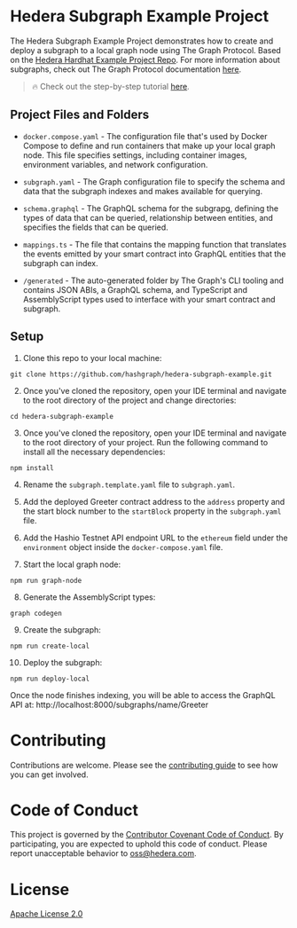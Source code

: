 # Hedera Subgraph Example Project

The Hedera Subgraph Example Project demonstrates how to create and deploy a subgraph to a local graph node using The Graph Protocol. Based on the [Hedera Hardhat Example Project Repo](https://github.com/hashgraph/hedera-hardhat-example-project). For more information about subgraphs, check out The Graph Protocol documentation [here](https://thegraph.com/docs). 

> :fire: Check out the step-by-step tutorial [here](https://docs.hedera.com/hedera/tutorials/smart-contracts/deploy-a-subgraph-using-the-graph).

## Project Files and Folders

- `docker.compose.yaml` - The configuration file that's used by Docker Compose to define and run containers that make up your local graph node. This file specifies settings, including container images, environment variables, and network configuration.

- `subgraph.yaml` - The Graph configuration file to specify the schema and data that the subgraph indexes and makes available for querying. 

- `schema.graphql` - The GraphQL schema for the subgrapg, defining the types of data that can be queried, relationship between entities, and specifies the fields that can be queried.

- `mappings.ts` - The file that contains the mapping function that translates the events emitted by your smart contract into GraphQL entities that the subgraph can index.

- `/generated` - The auto-generated folder by The Graph's CLI tooling and contains JSON ABIs, a GraphQL schema, and TypeScript and AssemblyScript types used to interface with your smart contract and subgraph.

## Setup

1. Clone this repo to your local machine:

```shell
git clone https://github.com/hashgraph/hedera-subgraph-example.git
```

2. Once you've cloned the repository, open your IDE terminal and navigate to the root directory of the project and change directories:

```shell
cd hedera-subgraph-example
```

3. Once you've cloned the repository, open your IDE terminal and navigate to the root directory of your project. Run the following command to install all the necessary dependencies:

```shell
npm install
```

4. Rename the `subgraph.template.yaml` file to `subgraph.yaml`.

5. Add the deployed Greeter contract address to the `address` property and the start block number to the `startBlock` property in the `subgraph.yaml` file.

6. Add the Hashio Testnet API endpoint URL to the `ethereum` field under the `environment` object inside the `docker-compose.yaml` file.

7. Start the local graph node:

```shell
npm run graph-node
```

8. Generate the AssemblyScript types:

```shell
graph codegen
```

9. Create the subgraph: 

```shell
npm run create-local
```

10. Deploy the subgraph:

```
npm run deploy-local
```
Once the node finishes indexing, you will be able to access the GraphQL API at: http://localhost:8000/subgraphs/name/Greeter

# Contributing
Contributions are welcome. Please see the
[contributing guide](https://github.com/hashgraph/.github/blob/main/CONTRIBUTING.md)
to see how you can get involved.

# Code of Conduct
This project is governed by the
[Contributor Covenant Code of Conduct](https://github.com/hashgraph/.github/blob/main/CODE_OF_CONDUCT.md). By
participating, you are expected to uphold this code of conduct. Please report unacceptable behavior
to [oss@hedera.com](mailto:oss@hedera.com).

# License
[Apache License 2.0](LICENSE)
